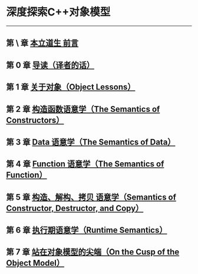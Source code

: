 # 深度探索C++对象模型

---

## 第 \ 章 [本立道生 前言](/markdown/preface.md)
## 第 0 章 [导读（译者的话）](/markdown/introduction.md)
## 第 1 章 [关于对象（Object Lessons）](/markdown/Object_Lessons.md)
## 第 2 章 [构造函数语意学（The Semantics of Constructors）](/markdown/The_Semantics_of_Constructors.md)
## 第 3 章 [Data 语意学（The Semantics of Data）](/markdown/The_Semantics_of_Data.md)
## 第 4 章 [Function 语意学（The Semantics of Function）](/markdown/The_Semantics_of_Function.md)
## 第 5 章 [构造、解构、拷贝 语意学（Semantics of Constructor, Destructor, and Copy）](/markdown/Semantics_of_Constructor_.md)
## 第 6 章 [执行期语意学（Runtime Semantics）](/markdown/Runtime_Semantics.md)
## 第 7 章 [站在对象模型的尖端（On the Cusp of the Object Model）](/markdown/On_the_Cusp_of_.md)
